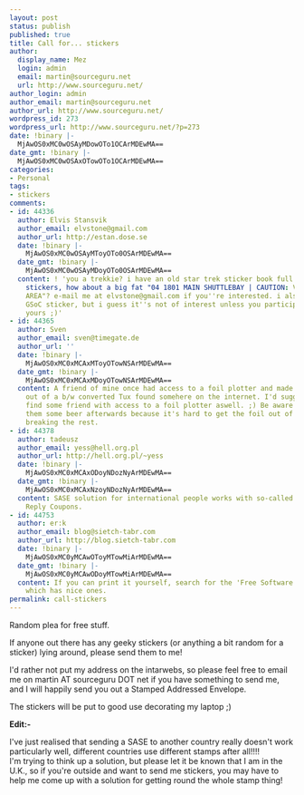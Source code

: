 ```yaml
---
layout: post
status: publish
published: true
title: Call for... stickers
author:
  display_name: Mez
  login: admin
  email: martin@sourceguru.net
  url: http://www.sourceguru.net/
author_login: admin
author_email: martin@sourceguru.net
author_url: http://www.sourceguru.net/
wordpress_id: 273
wordpress_url: http://www.sourceguru.net/?p=273
date: !binary |-
  MjAwOS0xMC0wOSAyMDowOTo1OCArMDEwMA==
date_gmt: !binary |-
  MjAwOS0xMC0wOSAxOTowOTo1OCArMDEwMA==
categories:
- Personal
tags:
- stickers
comments:
- id: 44336
  author: Elvis Stansvik
  author_email: elvstone@gmail.com
  author_url: http://estan.dose.se
  date: !binary |-
    MjAwOS0xMC0wOSAyMToyOTo0OSArMDEwMA==
  date_gmt: !binary |-
    MjAwOS0xMC0wOSAyMDoyOTo0OSArMDEwMA==
  content: ! 'you a trekkie? i have an old star trek sticker book full of star trek
    stickers, how about a big fat "04 1801 MAIN SHUTTLEBAY | CAUTION: VARIABLE GRAVITY
    AREA"? e-mail me at elvstone@gmail.com if you''re interested. i also have a 2009
    GSoC sticker, but i guess it''s not of interest unless you participated and lost
    yours ;)'
- id: 44365
  author: Sven
  author_email: sven@timegate.de
  author_url: ''
  date: !binary |-
    MjAwOS0xMC0xMCAxMToyOTowNSArMDEwMA==
  date_gmt: !binary |-
    MjAwOS0xMC0xMCAxMDoyOTowNSArMDEwMA==
  content: A friend of mine once had access to a foil plotter and made me this http://sven.stormbind.net/snap/pa100143.jpg
    out of a b/w converted Tux found somehere on the internet. I'd suggest you to
    find some friend with access to a foil plotter aswell. ;) Be aware that you own
    them some beer afterwards because it's hard to get the foil out of the eyes without
    breaking the rest.
- id: 44378
  author: tadeusz
  author_email: yess@hell.org.pl
  author_url: http://hell.org.pl/~yess
  date: !binary |-
    MjAwOS0xMC0xMCAxODoyNDozNyArMDEwMA==
  date_gmt: !binary |-
    MjAwOS0xMC0xMCAxNzoyNDozNyArMDEwMA==
  content: SASE solution for international people works with so-called International
    Reply Coupons.
- id: 44753
  author: er:k
  author_email: blog@sietch-tabr.com
  author_url: http://blog.sietch-tabr.com
  date: !binary |-
    MjAwOS0xMC0yMCAwOToyMTowMiArMDEwMA==
  date_gmt: !binary |-
    MjAwOS0xMC0yMCAwODoyMTowMiArMDEwMA==
  content: If you can print it yourself, search for the 'Free Software Sticker Book'
    which has nice ones.
permalink: call-stickers
---
```

<p>Random plea for free stuff.</p>
<p>If anyone out there has any geeky stickers (or anything a bit random for a sticker) lying around, please send them to me!</p>
<p>I'd rather not put my address on the intarwebs, so please feel free to email me on martin AT sourceguru DOT net if you have something to send me, and I will happily send you out a Stamped Addressed Envelope.</p>
<p>The stickers will be put to good use decorating my laptop ;)</p>
<p><strong>Edit:-</strong></p>
<p>I've just realised that sending a SASE to another country really doesn't work particularly well, different countries use different stamps after all!!!!<br />
I'm trying to think up a solution, but please let it be known that I am in the U.K., so if you're outside and want to send me stickers, you may have to help me come up with a solution for getting round the whole stamp thing!</p>
